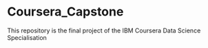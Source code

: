 # Coursera_Capstone
This repository is the final project of the IBM Coursera Data Science Specialisation
